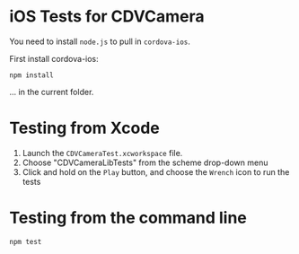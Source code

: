<!---
 license: Licensed to the Apache Software Foundation (ASF) under one
         or more contributor license agreements.  See the NOTICE file
         distributed with this work for additional information
         regarding copyright ownership.  The ASF licenses this file
         to you under the Apache License, Version 2.0 (the
         "License"); you may not use this file except in compliance
         with the License.  You may obtain a copy of the License at

           http://www.apache.org/licenses/LICENSE-2.0

         Unless required by applicable law or agreed to in writing,
         software distributed under the License is distributed on an
         "AS IS" BASIS, WITHOUT WARRANTIES OR CONDITIONS OF ANY
         KIND, either express or implied.  See the License for the
         specific language governing permissions and limitations
         under the License.
-->

# iOS Tests for CDVCamera

You need to install `node.js` to pull in `cordova-ios`.

First install cordova-ios:

    npm install

... in the current folder.


# Testing from Xcode

1. Launch the `CDVCameraTest.xcworkspace` file.
2. Choose "CDVCameraLibTests" from the scheme drop-down menu
3. Click and hold on the `Play` button, and choose the `Wrench` icon to run the tests


# Testing from the command line

    npm test
